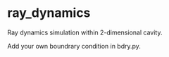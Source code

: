 # ray_dynamics
Ray dynamics simulation within 2-dimensional cavity.

Add your own boundrary condition in bdry.py.
